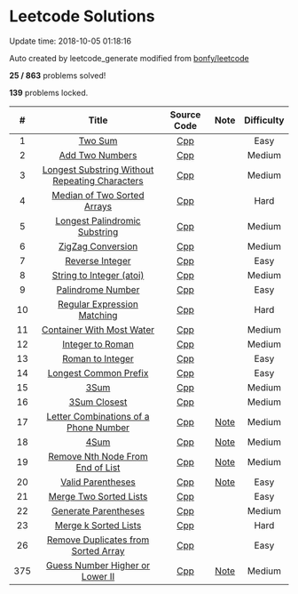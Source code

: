 # Leetcode Solutions
Update time:  2018-10-05 01:18:16

Auto created by leetcode_generate modified from [bonfy/leetcode](https://github.com/bonfy/leetcode)

**25   /   863** problems solved!

**139** problems locked.

| # | Title | Source Code | Note | Difficulty |
|:---:|:---:|:---:|:---:|:---:|
|1|[Two Sum](https://leetcode.com/problems/two-sum)|[Cpp](solutions/001_Two_Sum/001_Two_Sum.cpp)||Easy|
|2|[Add Two Numbers](https://leetcode.com/problems/add-two-numbers)|[Cpp](solutions/002_Add_Two_Numbers/002_Add_Two_Numbers.cpp)||Medium|
|3|[Longest Substring Without Repeating Characters](https://leetcode.com/problems/longest-substring-without-repeating-characters)|[Cpp](solutions/003_Longest_Substring_Without_Repeating_Characters/003_Longest_Substring_Without_Repeating_Characters.cpp)||Medium|
|4|[Median of Two Sorted Arrays](https://leetcode.com/problems/median-of-two-sorted-arrays)|[Cpp](solutions/004_Median_of_Two_Sorted_Arrays/004_Median_of_Two_Sorted_Arrays.cpp)||Hard|
|5|[Longest Palindromic Substring](https://leetcode.com/problems/longest-palindromic-substring)|[Cpp](solutions/005_Longest_Palindromic_Substring/005_Longest_Palindromic_Substring.cpp)||Medium|
|6|[ZigZag Conversion](https://leetcode.com/problems/zigzag-conversion)|[Cpp](solutions/006_ZigZag_Conversion/006_ZigZag_Conversion.cpp)||Medium|
|7|[Reverse Integer](https://leetcode.com/problems/reverse-integer)|[Cpp](solutions/007_Reverse_Integer/007_Reverse_Integer.cpp)||Easy|
|8|[String to Integer (atoi)](https://leetcode.com/problems/string-to-integer-atoi)|[Cpp](solutions/008_String_to_Integer_(atoi)/008_String_to_Integer_(atoi).cpp)||Medium|
|9|[Palindrome Number](https://leetcode.com/problems/palindrome-number)|[Cpp](solutions/009_Palindrome_Number/009_Palindrome_Number.cpp)||Easy|
|10|[Regular Expression Matching](https://leetcode.com/problems/regular-expression-matching)|[Cpp](solutions/010_Regular_Expression_Matching/010_Regular_Expression_Matching.cpp)||Hard|
|11|[Container With Most Water](https://leetcode.com/problems/container-with-most-water)|[Cpp](solutions/011_Container_With_Most_Water/011_Container_With_Most_Water.cpp)||Medium|
|12|[Integer to Roman](https://leetcode.com/problems/integer-to-roman)|[Cpp](solutions/012_Integer_to_Roman/012_Integer_to_Roman.cpp)||Medium|
|13|[Roman to Integer](https://leetcode.com/problems/roman-to-integer)|[Cpp](solutions/013_Roman_to_Integer/013_Roman_to_Integer.cpp)||Easy|
|14|[Longest Common Prefix](https://leetcode.com/problems/longest-common-prefix)|[Cpp](solutions/014_Longest_Common_Prefix/014_Longest_Common_Prefix.cpp)||Easy|
|15|[3Sum](https://leetcode.com/problems/3sum)|[Cpp](solutions/015_3Sum/015_3Sum.cpp)||Medium|
|16|[3Sum Closest](https://leetcode.com/problems/3sum-closest)|[Cpp](solutions/016_3Sum_Closest/016_3Sum_Closest.cpp)||Medium|
|17|[Letter Combinations of a Phone Number](https://leetcode.com/problems/letter-combinations-of-a-phone-number)|[Cpp](solutions/017_Letter_Combinations_of_a_Phone_Number/017_Letter_Combinations_of_a_Phone_Number.cpp)|[Note](solutions/017_Letter_Combinations_of_a_Phone_Number/readme.md)|Medium|
|18|[4Sum](https://leetcode.com/problems/4sum)|[Cpp](solutions/018_4Sum/018_4Sum.cpp)|[Note](solutions/018_4Sum/readme.md)|Medium|
|19|[Remove Nth Node From End of List](https://leetcode.com/problems/remove-nth-node-from-end-of-list)|[Cpp](solutions/019_Remove_Nth_Node_From_End_of_List/019_Remove_Nth_Node_From_End_of_List.cpp)|[Note](solutions/019_Remove_Nth_Node_From_End_of_List/readme.md)|Medium|
|20|[Valid Parentheses](https://leetcode.com/problems/valid-parentheses)|[Cpp](solutions/020_Valid_Parentheses/020_Valid_Parentheses.cpp)|[Note](solutions/020_Valid_Parentheses/readme.md)|Easy|
|21|[Merge Two Sorted Lists](https://leetcode.com/problems/merge-two-sorted-lists)|[Cpp](solutions/021_Merge_Two_Sorted_Lists/021_Merge_Two_Sorted_Lists.cpp)||Easy|
|22|[Generate Parentheses](https://leetcode.com/problems/generate-parentheses)|[Cpp](solutions/022_Generate_Parentheses/022_Generate_Parentheses.cpp)||Medium|
|23|[Merge k Sorted Lists](https://leetcode.com/problems/merge-k-sorted-lists)|[Cpp](solutions/023_Merge_k_Sorted_Lists/023_Merge_k_Sorted_Lists.cpp)||Hard|
|26|[Remove Duplicates from Sorted Array](https://leetcode.com/problems/remove-duplicates-from-sorted-array)|[Cpp](solutions/026_Remove_Duplicates_from_Sorted_Array/026_Remove_Duplicates_from_Sorted_Array.cpp)||Easy|
|375|[Guess Number Higher or Lower II](https://leetcode.com/problems/guess-number-higher-or-lower-ii)|[Cpp](solutions/375_Guess_Number_Higher_or_Lower_II/375_Guess_Number_Higher_or_Lower_II.cpp)|[Note](solutions/375_Guess_Number_Higher_or_Lower_II/readme.md)|Medium|

